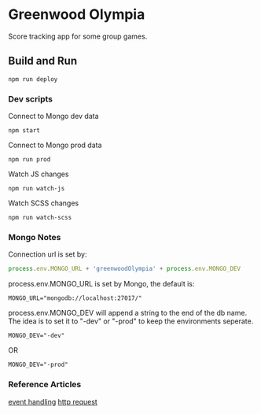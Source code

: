 # Greenwood Olympia

Score tracking app for some group games.

## Build and Run

```shell
npm run deploy
```

### Dev scripts

Connect to Mongo dev data
```shell
npm start
```

Connect to Mongo prod data
```shell
npm run prod
```

Watch JS changes
```shell
npm run watch-js
```

Watch SCSS changes
```shell
npm run watch-scss
```

### Mongo Notes

Connection url is set by:

```javascript
process.env.MONGO_URL + 'greenwoodOlympia' + process.env.MONGO_DEV
```

process.env.MONGO_URL is set by Mongo, the default is:

```shell
MONGO_URL="mongodb://localhost:27017/"
```

process.env.MONGO_DEV will append a string to the end of the db name. The idea is to set it to "-dev" or "-prod" to keep the environments seperate.

```shell
MONGO_DEV="-dev"
```
OR
```shell
MONGO_DEV="-prod"
```

### Reference Articles

[event handling](https://vuejs.org/v2/guide/events.html)
[http request](https://auth0.com/blog/build-an-app-with-vuejs/)
